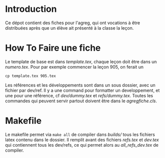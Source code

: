 # Introduction

Ce dépot contient des fiches pour l'agreg, qui ont vocations à être distribuées après que un élève ait présenté à la classe la leçon.

# How To Faire une fiche

Le template de base est dans *template.tex*, chaque leçon doit être dans un *numero.tex*. Pour par exemple commencer la leçon 905, on ferait un
```
cp template.tex 905.tex
```

Les références et les développements sont dans un sous dossier, avec un fichier par dev/ref. Il y a une command pour formatter un developpement, et une pour une référence, cf *dev/dummy.tex* et *refs/dummy.tex*.
Toutes les commandes qui peuvent servir partout doivent être dans le *agregfiche.cls*.

# Makefile

Le makefile permet via ```make all``` de compiler dans *builds/* tous les fichiers latex contenu dans le dossier. Il remplit avant des fichiers *refs.tex* et *dev.tex* qui contiennent tous les dev/refs, ce qui permet alors au *all_refs_dev.tex* de compiler.




